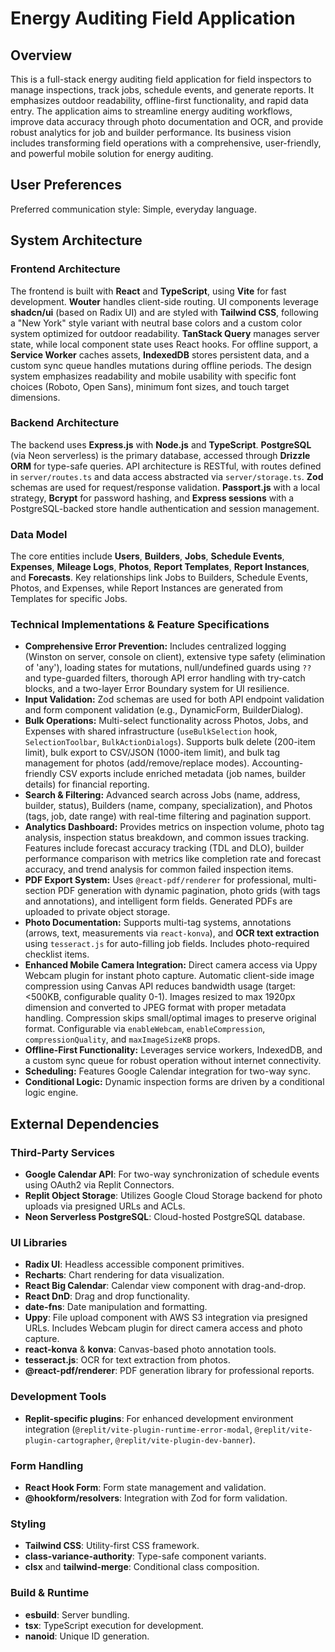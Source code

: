 # Energy Auditing Field Application

## Overview

This is a full-stack energy auditing field application for field inspectors to manage inspections, track jobs, schedule events, and generate reports. It emphasizes outdoor readability, offline-first functionality, and rapid data entry. The application aims to streamline energy auditing workflows, improve data accuracy through photo documentation and OCR, and provide robust analytics for job and builder performance. Its business vision includes transforming field operations with a comprehensive, user-friendly, and powerful mobile solution for energy auditing.

## User Preferences

Preferred communication style: Simple, everyday language.

## System Architecture

### Frontend Architecture

The frontend is built with **React** and **TypeScript**, using **Vite** for fast development. **Wouter** handles client-side routing. UI components leverage **shadcn/ui** (based on Radix UI) and are styled with **Tailwind CSS**, following a "New York" style variant with neutral base colors and a custom color system optimized for outdoor readability. **TanStack Query** manages server state, while local component state uses React hooks. For offline support, a **Service Worker** caches assets, **IndexedDB** stores persistent data, and a custom sync queue handles mutations during offline periods. The design system emphasizes readability and mobile usability with specific font choices (Roboto, Open Sans), minimum font sizes, and touch target dimensions.

### Backend Architecture

The backend uses **Express.js** with **Node.js** and **TypeScript**. **PostgreSQL** (via Neon serverless) is the primary database, accessed through **Drizzle ORM** for type-safe queries. API architecture is RESTful, with routes defined in `server/routes.ts` and data access abstracted via `server/storage.ts`. **Zod** schemas are used for request/response validation. **Passport.js** with a local strategy, **Bcrypt** for password hashing, and **Express sessions** with a PostgreSQL-backed store handle authentication and session management.

### Data Model

The core entities include **Users**, **Builders**, **Jobs**, **Schedule Events**, **Expenses**, **Mileage Logs**, **Photos**, **Report Templates**, **Report Instances**, and **Forecasts**. Key relationships link Jobs to Builders, Schedule Events, Photos, and Expenses, while Report Instances are generated from Templates for specific Jobs.

### Technical Implementations & Feature Specifications

- **Comprehensive Error Prevention:** Includes centralized logging (Winston on server, console on client), extensive type safety (elimination of 'any'), loading states for mutations, null/undefined guards using `??` and type-guarded filters, thorough API error handling with try-catch blocks, and a two-layer Error Boundary system for UI resilience.
- **Input Validation:** Zod schemas are used for both API endpoint validation and form component validation (e.g., DynamicForm, BuilderDialog).
- **Bulk Operations:** Multi-select functionality across Photos, Jobs, and Expenses with shared infrastructure (`useBulkSelection` hook, `SelectionToolbar`, `BulkActionDialogs`). Supports bulk delete (200-item limit), bulk export to CSV/JSON (1000-item limit), and bulk tag management for photos (add/remove/replace modes). Accounting-friendly CSV exports include enriched metadata (job names, builder details) for financial reporting.
- **Search & Filtering:** Advanced search across Jobs (name, address, builder, status), Builders (name, company, specialization), and Photos (tags, job, date range) with real-time filtering and pagination support.
- **Analytics Dashboard:** Provides metrics on inspection volume, photo tag analysis, inspection status breakdown, and common issues tracking. Features include forecast accuracy tracking (TDL and DLO), builder performance comparison with metrics like completion rate and forecast accuracy, and trend analysis for common failed inspection items.
- **PDF Export System:** Uses `@react-pdf/renderer` for professional, multi-section PDF generation with dynamic pagination, photo grids (with tags and annotations), and intelligent form fields. Generated PDFs are uploaded to private object storage.
- **Photo Documentation:** Supports multi-tag systems, annotations (arrows, text, measurements via `react-konva`), and **OCR text extraction** using `tesseract.js` for auto-filling job fields. Includes photo-required checklist items.
- **Enhanced Mobile Camera Integration:** Direct camera access via Uppy Webcam plugin for instant photo capture. Automatic client-side image compression using Canvas API reduces bandwidth usage (target: <500KB, configurable quality 0-1). Images resized to max 1920px dimension and converted to JPEG format with proper metadata handling. Compression skips small/optimal images to preserve original format. Configurable via `enableWebcam`, `enableCompression`, `compressionQuality`, and `maxImageSizeKB` props.
- **Offline-First Functionality:** Leverages service workers, IndexedDB, and a custom sync queue for robust operation without internet connectivity.
- **Scheduling:** Features Google Calendar integration for two-way sync.
- **Conditional Logic:** Dynamic inspection forms are driven by a conditional logic engine.

## External Dependencies

### Third-Party Services

-   **Google Calendar API**: For two-way synchronization of schedule events using OAuth2 via Replit Connectors.
-   **Replit Object Storage**: Utilizes Google Cloud Storage backend for photo uploads via presigned URLs and ACLs.
-   **Neon Serverless PostgreSQL**: Cloud-hosted PostgreSQL database.

### UI Libraries

-   **Radix UI**: Headless accessible component primitives.
-   **Recharts**: Chart rendering for data visualization.
-   **React Big Calendar**: Calendar view component with drag-and-drop.
-   **React DnD**: Drag and drop functionality.
-   **date-fns**: Date manipulation and formatting.
-   **Uppy**: File upload component with AWS S3 integration via presigned URLs. Includes Webcam plugin for direct camera access and photo capture.
-   **react-konva** & **konva**: Canvas-based photo annotation tools.
-   **tesseract.js**: OCR for text extraction from photos.
-   **@react-pdf/renderer**: PDF generation library for professional reports.

### Development Tools

-   **Replit-specific plugins**: For enhanced development environment integration (`@replit/vite-plugin-runtime-error-modal`, `@replit/vite-plugin-cartographer`, `@replit/vite-plugin-dev-banner`).

### Form Handling

-   **React Hook Form**: Form state management and validation.
-   **@hookform/resolvers**: Integration with Zod for form validation.

### Styling

-   **Tailwind CSS**: Utility-first CSS framework.
-   **class-variance-authority**: Type-safe component variants.
-   **clsx** and **tailwind-merge**: Conditional class composition.

### Build & Runtime

-   **esbuild**: Server bundling.
-   **tsx**: TypeScript execution for development.
-   **nanoid**: Unique ID generation.
